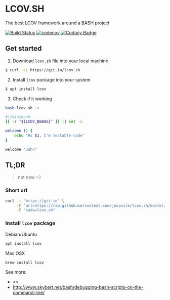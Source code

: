 # LCOV.SH

The best LCOV framework around a BASH project

[![Build Status](https://travis-ci.org/javanile/lcov.sh.svg?branch=master)](https://travis-ci.org/javanile/lcov.sh)
[![codecov](https://codecov.io/gh/javanile/lcov.sh/branch/master/graph/badge.svg)](https://codecov.io/gh/javanile/lcov.sh)
[![Codacy Badge](https://api.codacy.com/project/badge/Grade/e05f81a8c3b54e5f84fb85a4ba70be17)](https://www.codacy.com/manual/francescobianco/lcov.sh?utm_source=github.com&amp;utm_medium=referral&amp;utm_content=javanile/lcov.sh&amp;utm_campaign=Badge_Grade)

## Get started

1. Download `lcov.sh` file into your local machine
```bash
$ curl -sL https://git.io/lcov.sh
```

2. Install `lcov` package into your system 
```bash
$ apt install lcov
```

3. Check if it working
```bash
bash lcov.sh -v
```

```bash
#!/bin/bash
[[ -z "${LCOV_DEBUG}" ]] || set -x

welcome () {
    echo "Hi $1, I'm testable code"
}

welcome "John"
```

## TL;DR

> not now :-)


### Short url

```bash
curl -i "https://git.io" \
     -F "url=https://raw.githubusercontent.com/javanile/lcov.sh/master/lcov.sh" \
     -F "code=lcov.sh"
```

### Install `lcov` package

Debian/Ubuntu
```bash
apt install lcov
```

Mac OSX
```bash
brew install lcov
```



See more:
-   <>
-   <http://www.skybert.net/bash/debugging-bash-scripts-on-the-command-line/>
